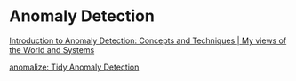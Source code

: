 # Anomaly Detection

[Introduction to Anomaly Detection: Concepts and Techniques \| My views of the World and Systems](https://iwringer.wordpress.com/2015/11/17/anomaly-detection-concepts-and-techniques/)

[anomalize: Tidy Anomaly Detection](http://www.business-science.io/code-tools/2018/04/08/introducing-anomalize.html)

